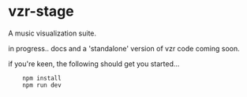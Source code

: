 # vzr-stage

A music visualization suite.

in progress.. docs and a 'standalone' version of vzr code coming soon.

if you're keen, the following should get you started...

        npm install
        npm run dev
